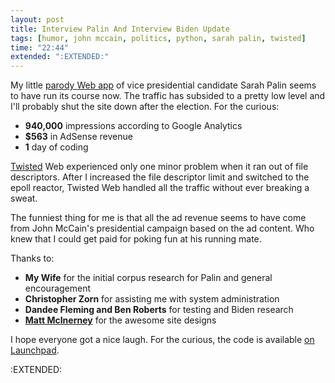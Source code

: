 ```yaml
---
layout: post
title: Interview Palin And Interview Biden Update
tags: [humor, john mccain, politics, python, sarah palin, twisted]
time: "22:44"
extended: ":EXTENDED:"
---
```


My little [parody Web app](http://interviewpalin.com) of vice presidential candidate Sarah Palin seems to have run its course now.  The traffic has subsided to a pretty low level and I'll probably shut the site down after the election.  For the curious:

* **940,000** impressions according to Google Analytics
* **$563** in AdSense revenue
* **1** day of coding

[Twisted](http://www.twistedmatrix.com) Web experienced only one minor problem when it ran out of file descriptors.  After I increased the file descriptor limit and switched to the epoll reactor, Twisted Web handled all the traffic without ever breaking a sweat.

The funniest thing for me is that all the ad revenue seems to have come from John McCain's presidential campaign based on the ad content.  Who knew that I could get paid for poking fun at his running mate.

Thanks to:

* **My Wife** for the initial corpus research for Palin and general encouragement
* **Christopher Zorn** for assisting me with system administration
* **Dandee Fleming and Ben Roberts** for testing and Biden research
* **[Matt McInerney](http://pixelspread.com/)** for the awesome site designs

I hope everyone got a nice laugh.  For the curious, the code is available [on Launchpad](https://code.launchpad.net/~metajack/+junk/interview).

:EXTENDED:


